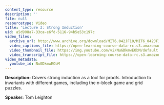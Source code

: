 ```yaml
---
content_type: resource
description: ''
file: null
resourcetype: Video
title: 'Lecture 3: Strong Induction'
uid: a5d908a7-33ca-e6fd-5116-94b5e53c197c
video_files:
  archive_url: http://www.archive.org/download/MIT6.042JF10/MIT6_042JF10_lec03_300k.mp4
  video_captions_file: https://open-learning-course-data-rc.s3.amazonaws.com/6-042j-mathematics-for-computer-science-fall-2010/9e1fdc4fadf45c179910013b3448249e_NuGDkmwEObM.vtt
  video_thumbnail_file: https://img.youtube.com/vi/NuGDkmwEObM/default.jpg
  video_transcript_file: https://open-learning-course-data-rc.s3.amazonaws.com/6-042j-mathematics-for-computer-science-fall-2010/45f6debd41091c3e1a78c3d72be1d8cb_NuGDkmwEObM.pdf
video_metadata:
  youtube_id: NuGDkmwEObM
---
```


**Description:** Covers strong induction as a tool for proofs. Introduction to invariants with different games, including the n–block game and grid puzzles.

**Speaker:** Tom Leighton